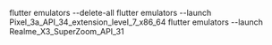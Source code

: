 flutter emulators --delete-all
flutter emulators --launch Pixel_3a_API_34_extension_level_7_x86_64
flutter emulators --launch Realme_X3_SuperZoom_API_31